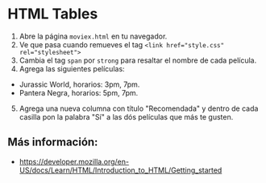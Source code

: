 # HTML Tables

1. Abre la página `moviex.html` en tu navegador.
2. Ve que pasa cuando remueves el tag `<link href="style.css" rel="stylesheet">`
3. Cambia el tag `span` por `strong` para resaltar el nombre de cada película.
4. Agrega las siguientes películas:

  * Jurassic World, horarios: 3pm, 7pm.
  * Pantera Negra, horarios: 5pm, 7pm.

5. Agrega una nueva columna con título "Recomendada" y dentro de cada
   casilla pon la palabra "Sí" a las dós películas que más te gusten.

## Más información:

* https://developer.mozilla.org/en-US/docs/Learn/HTML/Introduction_to_HTML/Getting_started
